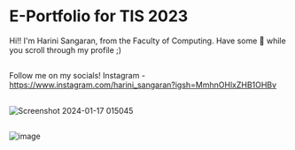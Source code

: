 # E-Portfolio for TIS 2023
Hi!! I'm Harini Sangaran, from the Faculty of Computing. Have some 🍿 while you scroll through my profile ;)
##
Follow me on my socials!
Instagram - https://www.instagram.com/harini_sangaran?igsh=MmhnOHlxZHB1OHBv 
##
![Screenshot 2024-01-17 015045](https://github.com/harinisangaran/E-Portfolio-TIS-02_2023/assets/147630493/aeaa0d67-d6c5-4a8a-be38-2c4a1a8f29d4)
##
![image](https://github.com/harinisangaran/E-Portfolio-TIS-02_2023/assets/147630493/240f6b40-7948-45ca-9ea8-b4156d1e48ad)

